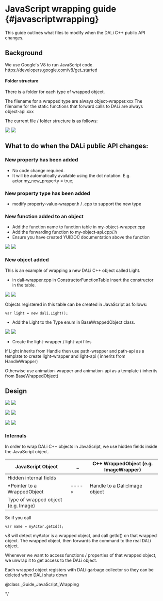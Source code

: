 <!--
/**-->

# JavaScript wrapping guide  {#javascriptwrapping}

This guide outlines what files to modify when the DALi C++ public API changes.

## Background

We use Google's V8 to run JavaScript code.
https://developers.google.com/v8/get_started

#### Folder structure

There is a folder for each type of wrapped object.
  

The filename for a wrapped type are always object-wrapper.xxx
The filename for the static functions that forward calls to DALi are always object-api.xxx
  
The current file / folder structure is as follows:
  
![ ](../assets/img/javascript-wrapping-guide/folder-view.png)
![ ](folder-view.png)


## What to do when the DALi public API changes:

### New property has been added
- No code change required.
- It will be automatically available using the dot notation. E.g. actor.my_new_property = true;

### New property type has been added
- modify property-value-wrapper.h / .cpp to support the new type

### New function added to an object
- Add the function name to function table in my-object-wrapper.cpp
- Add the forwarding function to my-object-api.cpp/.h
- Ensure you have created YUIDOC documentation above the function
  
![ ](../assets/img/javascript-wrapping-guide/adding-function.png)
![ ](adding-function.png)

### New object added

This is an example of wrapping a new DALi C++ object called Light.

- in dali-wrapper.cpp in ConstructorFunctionTable insert the constructor in the table.
  
![ ](../assets/img/javascript-wrapping-guide/constructors.png)
![ ](constructors.png)
  

Objects registered in this table can be created in JavaScript as follows:

~~~{.js}
var light = new dali.Light();
~~~

- Add the Light to the Type enum in BaseWrappedObject class.
  
![ ](../assets/img/javascript-wrapping-guide/base-wrapped-types.png)
![ ](base-wrapped-types.png)
  

-  Create the light-wrapper / light-api files
  
If Light inherits from Handle then use path-wrapper and path-api as a template to create light-wrapper and light-api
( inherits from HandleWrapper)
  
Otherwise use animation-wrapper and animation-api as a template ( inherits from BaseWrappedObject)



## Design
![ ](../assets/img/javascript-wrapping-guide/high-level-design.png)
![ ](high-level-design.png)


![ ](../assets/img/javascript-wrapping-guide/plugin-creation.png)
![ ](plugin-creation.png)


![ ](../assets/img/javascript-wrapping-guide/plugin-execution.png)
![ ](plugin-execution.png)

### Internals
In order to wrap DALi C++ objects in JavaScript, we use
hidden fields inside the JavaScript object.


  
| JavaScript Object                     |   _   |  C++ WrappedObject  (e.g. ImageWrapper)|
|---------------------------------------|-------|----------------------------------------|
| Hidden internal fields                |       |                                        |
| *Pointer to a     WrappedObject       | ----> |      Handle to a Dali::Image object    |
| Type of wrapped object (e.g. Image)   |       |                                        |
  

So if you call
~~~{.js}
var name = myActor.getId();
~~~
v8 will detect myActor is a wrapped object, and call getId() on that wrapped object.
The wrapped object, then forwards the command to the real DALi object.
  
Whenever we want to access functions / properties of that wrapped object, we unwrap it
to get access to the DALi object.
  
Each wrapped object registers with DALi garbage collector so they can be deleted
when DALi shuts down

@class _Guide_JavaScript_Wrapping

*/
